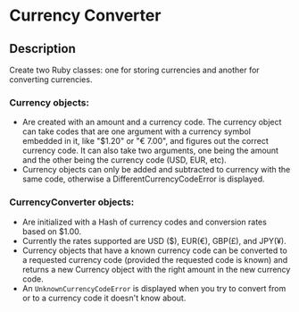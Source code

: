 # Currency Converter

## Description

Create two Ruby classes: one for storing currencies and another for converting currencies.

### Currency objects:

* Are created with an amount and a currency code. The currency object can take codes that are one argument with a currency symbol embedded in it, like "$1.20" or "€ 7.00", and figures out the correct currency code. It can also take two arguments, one being the amount and the other being the currency code (USD, EUR, etc).
* Currency objects can only be added and subtracted to currency with the same code, otherwise a DifferentCurrencyCodeError is displayed.


### CurrencyConverter objects:

* Are initialized with a Hash of currency codes and conversion rates based on $1.00.
* Currently the rates supported are USD ($), EUR(€), GBP(£), and JPY(¥).
* Currency objects that have a known currency code can be converted to a requested currency code (provided the requested code is known) and returns a new Currency object with the right amount in the new currency code.
* An `UnknownCurrencyCodeError` is displayed when you try to convert from or to a currency code it doesn't know about.
